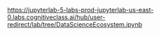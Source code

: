 https://jupyterlab-5-labs-prod-jupyterlab-us-east-0.labs.cognitiveclass.ai/hub/user-redirect/lab/tree/DataScienceEcosystem.ipynb
